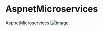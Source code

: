 # AspnetMicroservices
AspnetMicroservices
![image](https://user-images.githubusercontent.com/11647637/140652399-81b98c04-d9be-4b31-90b5-bcef6660c569.png)
